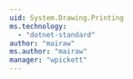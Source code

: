 ```yaml
---
uid: System.Drawing.Printing
ms.technology: 
  - "dotnet-standard"
author: "mairaw"
ms.author: "mairaw"
manager: "wpickett"
---
```

